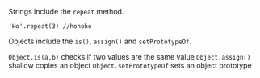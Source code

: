 Strings include the `repeat` method. 

 `'Ho'.repeat(3) //hohoho`

 Objects include the `is()`, `assign()` and `setPrototypeOf`. 

 `Object.is(a,b)` checks if two values are the same value
 `Object.assign()` shallow copies an object
 `Object.setPrototypeOf` sets an object prototype